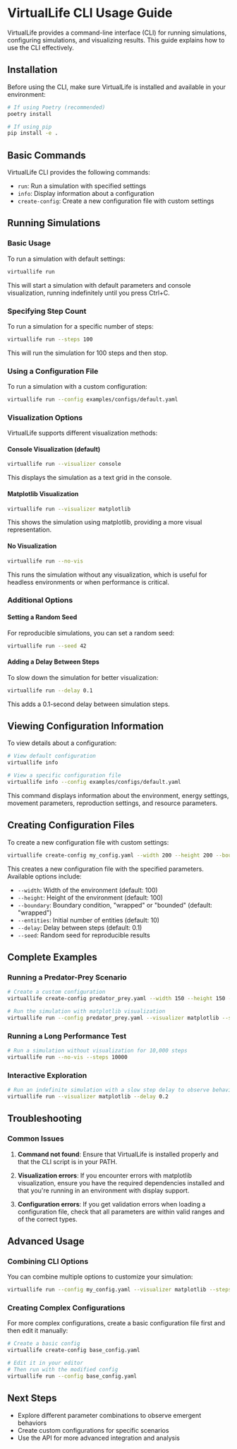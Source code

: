 # VirtualLife CLI Usage Guide

VirtualLife provides a command-line interface (CLI) for running simulations, configuring simulations, and visualizing results. This guide explains how to use the CLI effectively.

## Installation

Before using the CLI, make sure VirtualLife is installed and available in your environment:

```bash
# If using Poetry (recommended)
poetry install

# If using pip
pip install -e .
```

## Basic Commands

VirtualLife CLI provides the following commands:

- `run`: Run a simulation with specified settings
- `info`: Display information about a configuration
- `create-config`: Create a new configuration file with custom settings

## Running Simulations

### Basic Usage

To run a simulation with default settings:

```bash
virtuallife run
```

This will start a simulation with default parameters and console visualization, running indefinitely until you press Ctrl+C.

### Specifying Step Count

To run a simulation for a specific number of steps:

```bash
virtuallife run --steps 100
```

This will run the simulation for 100 steps and then stop.

### Using a Configuration File

To run a simulation with a custom configuration:

```bash
virtuallife run --config examples/configs/default.yaml
```

### Visualization Options

VirtualLife supports different visualization methods:

#### Console Visualization (default)

```bash
virtuallife run --visualizer console
```

This displays the simulation as a text grid in the console.

#### Matplotlib Visualization

```bash
virtuallife run --visualizer matplotlib
```

This shows the simulation using matplotlib, providing a more visual representation.

#### No Visualization

```bash
virtuallife run --no-vis
```

This runs the simulation without any visualization, which is useful for headless environments or when performance is critical.

### Additional Options

#### Setting a Random Seed

For reproducible simulations, you can set a random seed:

```bash
virtuallife run --seed 42
```

#### Adding a Delay Between Steps

To slow down the simulation for better visualization:

```bash
virtuallife run --delay 0.1
```

This adds a 0.1-second delay between simulation steps.

## Viewing Configuration Information

To view details about a configuration:

```bash
# View default configuration
virtuallife info

# View a specific configuration file
virtuallife info --config examples/configs/default.yaml
```

This command displays information about the environment, energy settings, movement parameters, reproduction settings, and resource parameters.

## Creating Configuration Files

To create a new configuration file with custom settings:

```bash
virtuallife create-config my_config.yaml --width 200 --height 200 --boundary wrapped --entities 50 --seed 123
```

This creates a new configuration file with the specified parameters. Available options include:

- `--width`: Width of the environment (default: 100)
- `--height`: Height of the environment (default: 100)
- `--boundary`: Boundary condition, "wrapped" or "bounded" (default: "wrapped")
- `--entities`: Initial number of entities (default: 10)
- `--delay`: Delay between steps (default: 0.1)
- `--seed`: Random seed for reproducible results

## Complete Examples

### Running a Predator-Prey Scenario

```bash
# Create a custom configuration
virtuallife create-config predator_prey.yaml --width 150 --height 150 --entities 30 --seed 42

# Run the simulation with matplotlib visualization
virtuallife run --config predator_prey.yaml --visualizer matplotlib --steps 500
```

### Running a Long Performance Test

```bash
# Run a simulation without visualization for 10,000 steps
virtuallife run --no-vis --steps 10000
```

### Interactive Exploration

```bash
# Run an indefinite simulation with a slow step delay to observe behavior
virtuallife run --visualizer matplotlib --delay 0.2
```

## Troubleshooting

### Common Issues

1. **Command not found**: Ensure that VirtualLife is installed properly and that the CLI script is in your PATH.

2. **Visualization errors**: If you encounter errors with matplotlib visualization, ensure you have the required dependencies installed and that you're running in an environment with display support.

3. **Configuration errors**: If you get validation errors when loading a configuration file, check that all parameters are within valid ranges and of the correct types.

## Advanced Usage

### Combining CLI Options

You can combine multiple options to customize your simulation:

```bash
virtuallife run --config my_config.yaml --visualizer matplotlib --steps 100 --delay 0.05 --seed 42
```

### Creating Complex Configurations

For more complex configurations, create a basic configuration file first and then edit it manually:

```bash
# Create a basic config
virtuallife create-config base_config.yaml

# Edit it in your editor
# Then run with the modified config
virtuallife run --config base_config.yaml
```

## Next Steps

- Explore different parameter combinations to observe emergent behaviors
- Create custom configurations for specific scenarios
- Use the API for more advanced integration and analysis 